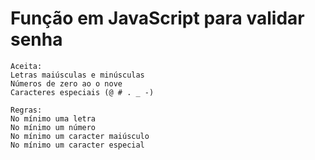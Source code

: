 # Função em JavaScript para validar senha
```
Aceita:
Letras maiúsculas e minúsculas
Números de zero ao o nove
Caracteres especiais (@ # . _ -)

Regras:
No mínimo uma letra
No mínimo um número
No mínimo um caracter maiúsculo
No mínimo um caracter especial
```
